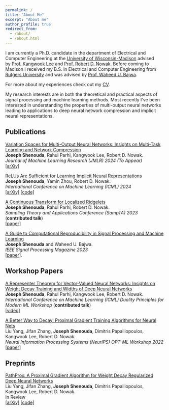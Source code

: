 ```yaml
---
permalink: /
title: "About Me"
excerpt: "About me"
author_profile: true
redirect_from: 
  - /about/
  - /about.html
---
```


I am currently a Ph.D. candidate in the department of Electrical and Computer Engineering at the [University of Wisconsin-Madison](https://www.wisc.edu/) advised by [Prof. Kangwook Lee](https://kangwooklee.com/) and [Prof. Robert D. Nowak](https://nowak.ece.wisc.edu/). Before coming to Madison I received my B.S. in Electrical and Computer Engineering from [Rutgers University](https://www.rutgers.edu/) and was advised by [Prof. Waheed U. Bajwa](http://www.inspirelab.us/people/).

For more about my experiences check out my [CV](/files/Shenouda_Joseph_CV.pdf).

My research interests are in both the theoretical and practical aspects of
signal processing and machine learning methods. Most recently I've been
interested in understanding the properties of multi-output neural networks leading to applications to deep neural network compression and implicit neural representations.

## Publications
<ins>Variation Spaces for Multi-Output Neural Networks: Insights on Multi-Task Learning and Network Compression</ins>
<br>
**Joseph Shenouda**, Rahul Parhi, Kangwook Lee, Robert D. Nowak.
<br>
*Journal of Machine Learning Research (JMLR) 2024 (To Appear)*
<br>
[[arXiv]](https://arxiv.org/abs/2305.16534)

<ins>ReLUs Are Sufficient for Learning Implicit Neural Representations</ins>
<br>
**Joseph Shenouda**, Yamin Zhou, Robert D. Nowak.
<br>
*International Conference on Machine Learning (ICML) 2024*
<br>
[[arXiv]](https://arxiv.org/abs/2406.02529) [[code]](https://github.com/joeshenouda/relu-inrs)

<ins>A Continuous Transform for Localized Ridgelets</ins>
<br>
**Joseph Shenouda**, Rahul Parhi, Robert D. Nowak.
<br>
*Sampling Theory and Applications Conference (SampTA) 2023* (**contributed talk**)
<br>
[[paper]](https://openreview.net/pdf?id=bxvnMaTbarp)

<ins>A Guide to Computational Reproducibility in Signal Processing and Machine Learning</ins>
<br>
**Joseph Shenouda** and Waheed U. Bajwa.
<br>
*IEEE Signal Processing Magazine 2023*
<br>
[[paper]](https://arxiv.org/abs/2108.12383).

## Workshop Papers
<ins>A Representer Theorem for Vector-Valued Neural Networks: Insights on Weight Decay Training and Widths of Deep Neural Networks</ins>
<br>
**Joseph Shenouda**, Rahul Parhi, Kangwook Lee, Robert D. Nowak. 
<br>
*International Conference on Machine Learning (ICML) Duality Principles for Modern ML Workshop* (**contributed talk**)
<br>
[[video]](https://slideslive.com/39006552/a-representer-theorem-for-vectorvalued-neural-networks-insights-on-weight-decay-regularization-and-widths-of-dnns?ref=speaker-22889)


<ins>A Better Way to Decay: Proximal Gradient Training Algorithms for Neural Nets</ins>
<br>
Liu Yang, Jifan Zhang, **Joseph Shenouda**, Dimitris Papailiopoulos, Kangwook Lee, Robert D. Nowak.
<br>
*Neural Information Processing Systems (NeurIPS) OPT-ML Workshop 2022*
<br>
[[paper]](https://openreview.net/forum?id=4y1xh8jClhC)

## Preprints
<ins>PathProx: A Proximal Gradient Algorithm for Weight Decay Regularized Deep Neural Networks</ins>
<br>
Liu Yang, Jifan Zhang, **Joseph Shenouda**, Dimitris Papailiopoulos, Kangwook Lee, Robert D. Nowak.
<br>
In Review
<br>
[[arXiv]](https://arxiv.org/abs/2210.03069) [[code]](https://github.com/Leiay/PathProx/tree/main)


 


